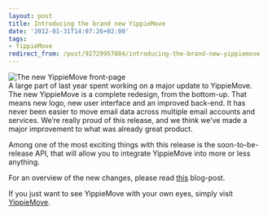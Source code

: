 ```yaml
---
layout: post
title: Introducing the brand new YippieMove
date: '2012-01-31T14:07:26+02:00'
tags:
- YippieMove
redirect_from: /post/92729957884/introducing-the-brand-new-yippiemove
---
```

![The new YippieMove front-page](http://viktorpetersson.com/wp-content/uploads/2012/01/frontpage_small-600x432.png "The new YippieMove front-page")  
A large part of last year spent working on a major update to YippieMove. The new YippieMove is a complete redesign, from the bottom-up. That means new logo, new user interface and an improved back-end. It has never been easier to move email data across multiple email accounts and services. We’re really proud of this release, and we think we’ve made a major improvement to what was already great product.

Among one of the most exciting things with this release is the soon-to-be-release API, that will allow you to integrate YippieMove into more or less anything.

For an overview of the new changes, please read [this](http://wireload.net/2012/01/yippiemove-the-future-of-email-migration/) blog-post.

If you just want to see YippieMove with your own eyes, simply visit [YippieMove](http://www.yippiemove.com).
